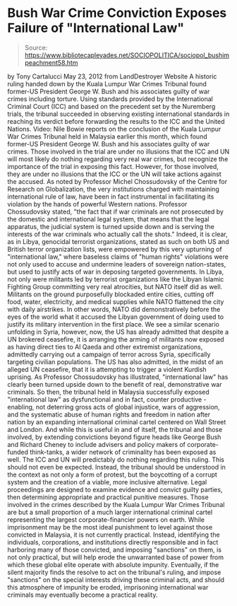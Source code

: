 # Bush War Crime Conviction Exposes Failure of "International Law"

> Source: https://www.bibliotecapleyades.net/SOCIOPOLITICA/sociopol_bushimpeachment58.htm

by Tony Cartalucci
May 23, 2012
from
LandDestroyer Website
A historic ruling handed down by the
Kuala Lumpur War Crimes Tribunal found
former-US President George W. Bush and his associates
guilty of war
crimes including torture.
Using standards provided by the International
Criminal Court (ICC) and based on the precedent set by the Nuremberg trials,
the tribunal succeeded in observing existing international standards in
reaching its verdict before forwarding the results to the ICC and
the United
Nations.
Video:
Nile Bowie reports on the conclusion of the Kuala
Lumpur War Crimes Tribunal held in Malaysia earlier this
month, which found former-US President George W. Bush
and his associates guilty of war crimes. Those involved
in the trial are under no illusions that the ICC and UN
will most likely do nothing regarding very real war
crimes, but recognize the importance of the trial in
exposing this fact.
However, for those involved, they are under no
illusions that the ICC or the UN will take actions against the accused.
As
noted by Professor Michel Chossudovsky of the Centre for Research on
Globalization, the very institutions charged with maintaining international
rule of law, have been in fact instrumental in facilitating its violation by
the hands of powerful Western nations.
Professor Chossudovsky stated,
"the
fact that if war criminals are not prosecuted by the domestic and
international legal system, that means that the legal apparatus, the
judicial system is turned upside down and is serving the interests of the
war criminals who actually call the shots."
Indeed, it is clear, as in Libya, genocidal terrorist organizations, stated
as such on both US and British terror organization lists, were empowered by
this very upturning of "international law," where baseless claims of "human
rights" violations were not only used to accuse and undermine leaders of
sovereign nation-states, but used to justify acts of war in deposing
targeted governments.
In Libya, not only were militants led by terrorist
organizations like the Libyan Islamic Fighting Group committing very real
atrocities, but NATO itself did as well. Militants on the ground
purposefully blockaded entire cities, cutting off food, water, electricity,
and medical supplies while NATO flattened the city with daily airstrikes.
In
other words, NATO did demonstratively before the eyes of the world what it
accused the Libyan government of doing used to justify its military
intervention in the first place.
We see a similar scenario unfolding in Syria, however, now,
the US has
already admitted that despite a UN brokered ceasefire, it is arranging the
arming of militants now exposed as having direct ties to Al Qaeda and other
extremist organizations, admittedly carrying out a campaign of terror across
Syria, specifically targeting civilian populations. The US has also
admitted, in the midst of an alleged UN ceasefire, that it is attempting to
trigger a violent Kurdish uprising.
As Professor Chossudovsky has
illustrated, "international law" has clearly been turned upside down to the
benefit of real, demonstrative war criminals.
So then, the tribunal held in Malaysia successfully exposed "international
law" as dysfunctional and in fact, counter productive - enabling, not
deterring gross acts of global injustice, wars of aggression, and the
systematic abuse of human rights and freedom in nation after nation by an
expanding international criminal cartel centered on Wall Street and London.
And while this is useful in and of itself, the tribunal and those involved,
by extending convictions beyond figure heads like George Bush and Richard
Cheney to include advisers and policy makers of corporate-funded
think-tanks, a wider network of criminality has been exposed as well.
The ICC and UN will predictably do nothing regarding this ruling.
This
should not even be expected. Instead, the tribunal should be understood in
the context as not only a form of protest, but the boycotting of a corrupt
system and the creation of a viable, more inclusive alternative. Legal
proceedings are designed to examine evidence and convict guilty parties,
then determining appropriate and practical punitive measures.
Those involved in the crimes described by the Kuala Lumpur War Crimes
Tribunal are but a small proportion of a much larger international criminal
cartel representing the largest corporate-financier powers on earth.
While
imprisonment may be the most ideal punishment to level against those
convicted in Malaysia, it is not currently practical.
Instead,
identifying the individuals, corporations, and institutions
directly responsible and in fact harboring many of those convicted, and
imposing "sanctions" on them, is not only practical, but will help erode the
unwarranted base of power from which these global elite operate with
absolute impunity.
Eventually, if the silent majority finds the resolve to
act on the tribunal's ruling,
and impose "sanctions" on the special
interests driving these criminal acts, and should this atmosphere of
impunity be eroded, imprisoning international war criminals may eventually
become a practical reality.
